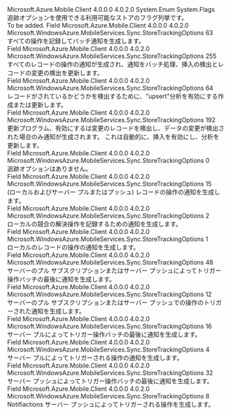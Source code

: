 <Type Name="StoreTrackingOptions" FullName="Microsoft.WindowsAzure.MobileServices.Sync.StoreTrackingOptions">
  <TypeSignature Language="C#" Value="public enum StoreTrackingOptions" />
  <TypeSignature Language="ILAsm" Value=".class public auto ansi sealed StoreTrackingOptions extends System.Enum" />
  <TypeSignature Language="DocId" Value="T:Microsoft.WindowsAzure.MobileServices.Sync.StoreTrackingOptions" />
  <TypeSignature Language="VB.NET" Value="Public Enum StoreTrackingOptions" />
  <TypeSignature Language="F#" Value="type StoreTrackingOptions = " />
  <AssemblyInfo>
    <AssemblyName>Microsoft.Azure.Mobile.Client</AssemblyName>
    <AssemblyVersion>4.0.0.0</AssemblyVersion>
    <AssemblyVersion>4.0.2.0</AssemblyVersion>
  </AssemblyInfo>
  <Base>
    <BaseTypeName>System.Enum</BaseTypeName>
  </Base>
  <Attributes>
    <Attribute>
      <AttributeName>System.Flags</AttributeName>
    </Attribute>
  </Attributes>
  <Docs>
    <summary>
            追跡オプションを使用できる利用可能なストアのフラグ列挙です。
            </summary>
    <remarks>To be added.</remarks>
  </Docs>
  <Members>
    <Member MemberName="AllNotifications">
      <MemberSignature Language="C#" Value="AllNotifications" />
      <MemberSignature Language="ILAsm" Value=".field public static literal valuetype Microsoft.WindowsAzure.MobileServices.Sync.StoreTrackingOptions AllNotifications = int32(63)" />
      <MemberSignature Language="DocId" Value="F:Microsoft.WindowsAzure.MobileServices.Sync.StoreTrackingOptions.AllNotifications" />
      <MemberSignature Language="VB.NET" Value="AllNotifications" />
      <MemberSignature Language="F#" Value="AllNotifications = 63" Usage="Microsoft.WindowsAzure.MobileServices.Sync.StoreTrackingOptions.AllNotifications" />
      <MemberType>Field</MemberType>
      <AssemblyInfo>
        <AssemblyName>Microsoft.Azure.Mobile.Client</AssemblyName>
        <AssemblyVersion>4.0.0.0</AssemblyVersion>
        <AssemblyVersion>4.0.2.0</AssemblyVersion>
      </AssemblyInfo>
      <ReturnValue>
        <ReturnType>Microsoft.WindowsAzure.MobileServices.Sync.StoreTrackingOptions</ReturnType>
      </ReturnValue>
      <MemberValue>63</MemberValue>
      <Docs>
        <summary>
            すべての操作を記録してバッチ通知を生成します。
            </summary>
      </Docs>
    </Member>
    <Member MemberName="AllNotificationsAndChangeDetection">
      <MemberSignature Language="C#" Value="AllNotificationsAndChangeDetection" />
      <MemberSignature Language="ILAsm" Value=".field public static literal valuetype Microsoft.WindowsAzure.MobileServices.Sync.StoreTrackingOptions AllNotificationsAndChangeDetection = int32(255)" />
      <MemberSignature Language="DocId" Value="F:Microsoft.WindowsAzure.MobileServices.Sync.StoreTrackingOptions.AllNotificationsAndChangeDetection" />
      <MemberSignature Language="VB.NET" Value="AllNotificationsAndChangeDetection" />
      <MemberSignature Language="F#" Value="AllNotificationsAndChangeDetection = 255" Usage="Microsoft.WindowsAzure.MobileServices.Sync.StoreTrackingOptions.AllNotificationsAndChangeDetection" />
      <MemberType>Field</MemberType>
      <AssemblyInfo>
        <AssemblyName>Microsoft.Azure.Mobile.Client</AssemblyName>
        <AssemblyVersion>4.0.0.0</AssemblyVersion>
        <AssemblyVersion>4.0.2.0</AssemblyVersion>
      </AssemblyInfo>
      <ReturnValue>
        <ReturnType>Microsoft.WindowsAzure.MobileServices.Sync.StoreTrackingOptions</ReturnType>
      </ReturnValue>
      <MemberValue>255</MemberValue>
      <Docs>
        <summary>
            すべてのレコードの操作の通知が生成され、通知をバッチ処理、挿入の検出とレコードの変更の検出を更新します。
            </summary>
      </Docs>
    </Member>
    <Member MemberName="DetectInsertsAndUpdates">
      <MemberSignature Language="C#" Value="DetectInsertsAndUpdates" />
      <MemberSignature Language="ILAsm" Value=".field public static literal valuetype Microsoft.WindowsAzure.MobileServices.Sync.StoreTrackingOptions DetectInsertsAndUpdates = int32(64)" />
      <MemberSignature Language="DocId" Value="F:Microsoft.WindowsAzure.MobileServices.Sync.StoreTrackingOptions.DetectInsertsAndUpdates" />
      <MemberSignature Language="VB.NET" Value="DetectInsertsAndUpdates" />
      <MemberSignature Language="F#" Value="DetectInsertsAndUpdates = 64" Usage="Microsoft.WindowsAzure.MobileServices.Sync.StoreTrackingOptions.DetectInsertsAndUpdates" />
      <MemberType>Field</MemberType>
      <AssemblyInfo>
        <AssemblyName>Microsoft.Azure.Mobile.Client</AssemblyName>
        <AssemblyVersion>4.0.0.0</AssemblyVersion>
        <AssemblyVersion>4.0.2.0</AssemblyVersion>
      </AssemblyInfo>
      <ReturnValue>
        <ReturnType>Microsoft.WindowsAzure.MobileServices.Sync.StoreTrackingOptions</ReturnType>
      </ReturnValue>
      <MemberValue>64</MemberValue>
      <Docs>
        <summary>
            レコードがされているかどうかを検出するために、"upsert"分析を有効にする作成または更新します。
            </summary>
      </Docs>
    </Member>
    <Member MemberName="DetectRecordChanges">
      <MemberSignature Language="C#" Value="DetectRecordChanges" />
      <MemberSignature Language="ILAsm" Value=".field public static literal valuetype Microsoft.WindowsAzure.MobileServices.Sync.StoreTrackingOptions DetectRecordChanges = int32(192)" />
      <MemberSignature Language="DocId" Value="F:Microsoft.WindowsAzure.MobileServices.Sync.StoreTrackingOptions.DetectRecordChanges" />
      <MemberSignature Language="VB.NET" Value="DetectRecordChanges" />
      <MemberSignature Language="F#" Value="DetectRecordChanges = 192" Usage="Microsoft.WindowsAzure.MobileServices.Sync.StoreTrackingOptions.DetectRecordChanges" />
      <MemberType>Field</MemberType>
      <AssemblyInfo>
        <AssemblyName>Microsoft.Azure.Mobile.Client</AssemblyName>
        <AssemblyVersion>4.0.0.0</AssemblyVersion>
        <AssemblyVersion>4.0.2.0</AssemblyVersion>
      </AssemblyInfo>
      <ReturnValue>
        <ReturnType>Microsoft.WindowsAzure.MobileServices.Sync.StoreTrackingOptions</ReturnType>
      </ReturnValue>
      <MemberValue>192</MemberValue>
      <Docs>
        <summary>
            更新プログラム、有効にするは変更のレコードを検出し、データの変更が検出された場合のみ通知が生成されます。
            これは自動的に、挿入を有効にし、分析を更新します。
            </summary>
      </Docs>
    </Member>
    <Member MemberName="None">
      <MemberSignature Language="C#" Value="None" />
      <MemberSignature Language="ILAsm" Value=".field public static literal valuetype Microsoft.WindowsAzure.MobileServices.Sync.StoreTrackingOptions None = int32(0)" />
      <MemberSignature Language="DocId" Value="F:Microsoft.WindowsAzure.MobileServices.Sync.StoreTrackingOptions.None" />
      <MemberSignature Language="VB.NET" Value="None" />
      <MemberSignature Language="F#" Value="None = 0" Usage="Microsoft.WindowsAzure.MobileServices.Sync.StoreTrackingOptions.None" />
      <MemberType>Field</MemberType>
      <AssemblyInfo>
        <AssemblyName>Microsoft.Azure.Mobile.Client</AssemblyName>
        <AssemblyVersion>4.0.0.0</AssemblyVersion>
        <AssemblyVersion>4.0.2.0</AssemblyVersion>
      </AssemblyInfo>
      <ReturnValue>
        <ReturnType>Microsoft.WindowsAzure.MobileServices.Sync.StoreTrackingOptions</ReturnType>
      </ReturnValue>
      <MemberValue>0</MemberValue>
      <Docs>
        <summary>
            追跡オプションはありません。
            </summary>
      </Docs>
    </Member>
    <Member MemberName="NotifyLocalAndServerOperations">
      <MemberSignature Language="C#" Value="NotifyLocalAndServerOperations" />
      <MemberSignature Language="ILAsm" Value=".field public static literal valuetype Microsoft.WindowsAzure.MobileServices.Sync.StoreTrackingOptions NotifyLocalAndServerOperations = int32(15)" />
      <MemberSignature Language="DocId" Value="F:Microsoft.WindowsAzure.MobileServices.Sync.StoreTrackingOptions.NotifyLocalAndServerOperations" />
      <MemberSignature Language="VB.NET" Value="NotifyLocalAndServerOperations" />
      <MemberSignature Language="F#" Value="NotifyLocalAndServerOperations = 15" Usage="Microsoft.WindowsAzure.MobileServices.Sync.StoreTrackingOptions.NotifyLocalAndServerOperations" />
      <MemberType>Field</MemberType>
      <AssemblyInfo>
        <AssemblyName>Microsoft.Azure.Mobile.Client</AssemblyName>
        <AssemblyVersion>4.0.0.0</AssemblyVersion>
        <AssemblyVersion>4.0.2.0</AssemblyVersion>
      </AssemblyInfo>
      <ReturnValue>
        <ReturnType>Microsoft.WindowsAzure.MobileServices.Sync.StoreTrackingOptions</ReturnType>
      </ReturnValue>
      <MemberValue>15</MemberValue>
      <Docs>
        <summary>
            (ローカルおよびサーバー プルまたはプッシュ) レコードの操作の通知を生成します。
            </summary>
      </Docs>
    </Member>
    <Member MemberName="NotifyLocalConflictResolutionOperations">
      <MemberSignature Language="C#" Value="NotifyLocalConflictResolutionOperations" />
      <MemberSignature Language="ILAsm" Value=".field public static literal valuetype Microsoft.WindowsAzure.MobileServices.Sync.StoreTrackingOptions NotifyLocalConflictResolutionOperations = int32(2)" />
      <MemberSignature Language="DocId" Value="F:Microsoft.WindowsAzure.MobileServices.Sync.StoreTrackingOptions.NotifyLocalConflictResolutionOperations" />
      <MemberSignature Language="VB.NET" Value="NotifyLocalConflictResolutionOperations" />
      <MemberSignature Language="F#" Value="NotifyLocalConflictResolutionOperations = 2" Usage="Microsoft.WindowsAzure.MobileServices.Sync.StoreTrackingOptions.NotifyLocalConflictResolutionOperations" />
      <MemberType>Field</MemberType>
      <AssemblyInfo>
        <AssemblyName>Microsoft.Azure.Mobile.Client</AssemblyName>
        <AssemblyVersion>4.0.0.0</AssemblyVersion>
        <AssemblyVersion>4.0.2.0</AssemblyVersion>
      </AssemblyInfo>
      <ReturnValue>
        <ReturnType>Microsoft.WindowsAzure.MobileServices.Sync.StoreTrackingOptions</ReturnType>
      </ReturnValue>
      <MemberValue>2</MemberValue>
      <Docs>
        <summary>
            ローカルの競合の解決操作を記録するための通知を生成します。
            </summary>
      </Docs>
    </Member>
    <Member MemberName="NotifyLocalOperations">
      <MemberSignature Language="C#" Value="NotifyLocalOperations" />
      <MemberSignature Language="ILAsm" Value=".field public static literal valuetype Microsoft.WindowsAzure.MobileServices.Sync.StoreTrackingOptions NotifyLocalOperations = int32(1)" />
      <MemberSignature Language="DocId" Value="F:Microsoft.WindowsAzure.MobileServices.Sync.StoreTrackingOptions.NotifyLocalOperations" />
      <MemberSignature Language="VB.NET" Value="NotifyLocalOperations" />
      <MemberSignature Language="F#" Value="NotifyLocalOperations = 1" Usage="Microsoft.WindowsAzure.MobileServices.Sync.StoreTrackingOptions.NotifyLocalOperations" />
      <MemberType>Field</MemberType>
      <AssemblyInfo>
        <AssemblyName>Microsoft.Azure.Mobile.Client</AssemblyName>
        <AssemblyVersion>4.0.0.0</AssemblyVersion>
        <AssemblyVersion>4.0.2.0</AssemblyVersion>
      </AssemblyInfo>
      <ReturnValue>
        <ReturnType>Microsoft.WindowsAzure.MobileServices.Sync.StoreTrackingOptions</ReturnType>
      </ReturnValue>
      <MemberValue>1</MemberValue>
      <Docs>
        <summary>
            ローカルのレコードの操作の通知を生成します。
            </summary>
      </Docs>
    </Member>
    <Member MemberName="NotifyServerBatch">
      <MemberSignature Language="C#" Value="NotifyServerBatch" />
      <MemberSignature Language="ILAsm" Value=".field public static literal valuetype Microsoft.WindowsAzure.MobileServices.Sync.StoreTrackingOptions NotifyServerBatch = int32(48)" />
      <MemberSignature Language="DocId" Value="F:Microsoft.WindowsAzure.MobileServices.Sync.StoreTrackingOptions.NotifyServerBatch" />
      <MemberSignature Language="VB.NET" Value="NotifyServerBatch" />
      <MemberSignature Language="F#" Value="NotifyServerBatch = 48" Usage="Microsoft.WindowsAzure.MobileServices.Sync.StoreTrackingOptions.NotifyServerBatch" />
      <MemberType>Field</MemberType>
      <AssemblyInfo>
        <AssemblyName>Microsoft.Azure.Mobile.Client</AssemblyName>
        <AssemblyVersion>4.0.0.0</AssemblyVersion>
        <AssemblyVersion>4.0.2.0</AssemblyVersion>
      </AssemblyInfo>
      <ReturnValue>
        <ReturnType>Microsoft.WindowsAzure.MobileServices.Sync.StoreTrackingOptions</ReturnType>
      </ReturnValue>
      <MemberValue>48</MemberValue>
      <Docs>
        <summary>
            サーバーのプル サブスクリプションまたはサーバー プッシュによってトリガー操作バッチの最後に通知を生成します。
            </summary>
      </Docs>
    </Member>
    <Member MemberName="NotifyServerOperations">
      <MemberSignature Language="C#" Value="NotifyServerOperations" />
      <MemberSignature Language="ILAsm" Value=".field public static literal valuetype Microsoft.WindowsAzure.MobileServices.Sync.StoreTrackingOptions NotifyServerOperations = int32(12)" />
      <MemberSignature Language="DocId" Value="F:Microsoft.WindowsAzure.MobileServices.Sync.StoreTrackingOptions.NotifyServerOperations" />
      <MemberSignature Language="VB.NET" Value="NotifyServerOperations" />
      <MemberSignature Language="F#" Value="NotifyServerOperations = 12" Usage="Microsoft.WindowsAzure.MobileServices.Sync.StoreTrackingOptions.NotifyServerOperations" />
      <MemberType>Field</MemberType>
      <AssemblyInfo>
        <AssemblyName>Microsoft.Azure.Mobile.Client</AssemblyName>
        <AssemblyVersion>4.0.0.0</AssemblyVersion>
        <AssemblyVersion>4.0.2.0</AssemblyVersion>
      </AssemblyInfo>
      <ReturnValue>
        <ReturnType>Microsoft.WindowsAzure.MobileServices.Sync.StoreTrackingOptions</ReturnType>
      </ReturnValue>
      <MemberValue>12</MemberValue>
      <Docs>
        <summary>
            サーバーのプル サブスクリプションまたはサーバー プッシュでの操作のトリガーされた通知を生成します。
            </summary>
      </Docs>
    </Member>
    <Member MemberName="NotifyServerPullBatch">
      <MemberSignature Language="C#" Value="NotifyServerPullBatch" />
      <MemberSignature Language="ILAsm" Value=".field public static literal valuetype Microsoft.WindowsAzure.MobileServices.Sync.StoreTrackingOptions NotifyServerPullBatch = int32(16)" />
      <MemberSignature Language="DocId" Value="F:Microsoft.WindowsAzure.MobileServices.Sync.StoreTrackingOptions.NotifyServerPullBatch" />
      <MemberSignature Language="VB.NET" Value="NotifyServerPullBatch" />
      <MemberSignature Language="F#" Value="NotifyServerPullBatch = 16" Usage="Microsoft.WindowsAzure.MobileServices.Sync.StoreTrackingOptions.NotifyServerPullBatch" />
      <MemberType>Field</MemberType>
      <AssemblyInfo>
        <AssemblyName>Microsoft.Azure.Mobile.Client</AssemblyName>
        <AssemblyVersion>4.0.0.0</AssemblyVersion>
        <AssemblyVersion>4.0.2.0</AssemblyVersion>
      </AssemblyInfo>
      <ReturnValue>
        <ReturnType>Microsoft.WindowsAzure.MobileServices.Sync.StoreTrackingOptions</ReturnType>
      </ReturnValue>
      <MemberValue>16</MemberValue>
      <Docs>
        <summary>
            サーバー プルによってトリガー操作バッチの最後に通知を生成します。
            </summary>
      </Docs>
    </Member>
    <Member MemberName="NotifyServerPullOperations">
      <MemberSignature Language="C#" Value="NotifyServerPullOperations" />
      <MemberSignature Language="ILAsm" Value=".field public static literal valuetype Microsoft.WindowsAzure.MobileServices.Sync.StoreTrackingOptions NotifyServerPullOperations = int32(4)" />
      <MemberSignature Language="DocId" Value="F:Microsoft.WindowsAzure.MobileServices.Sync.StoreTrackingOptions.NotifyServerPullOperations" />
      <MemberSignature Language="VB.NET" Value="NotifyServerPullOperations" />
      <MemberSignature Language="F#" Value="NotifyServerPullOperations = 4" Usage="Microsoft.WindowsAzure.MobileServices.Sync.StoreTrackingOptions.NotifyServerPullOperations" />
      <MemberType>Field</MemberType>
      <AssemblyInfo>
        <AssemblyName>Microsoft.Azure.Mobile.Client</AssemblyName>
        <AssemblyVersion>4.0.0.0</AssemblyVersion>
        <AssemblyVersion>4.0.2.0</AssemblyVersion>
      </AssemblyInfo>
      <ReturnValue>
        <ReturnType>Microsoft.WindowsAzure.MobileServices.Sync.StoreTrackingOptions</ReturnType>
      </ReturnValue>
      <MemberValue>4</MemberValue>
      <Docs>
        <summary>
            サーバー プルによってトリガーされる操作の通知を生成します。
            </summary>
      </Docs>
    </Member>
    <Member MemberName="NotifyServerPushBatch">
      <MemberSignature Language="C#" Value="NotifyServerPushBatch" />
      <MemberSignature Language="ILAsm" Value=".field public static literal valuetype Microsoft.WindowsAzure.MobileServices.Sync.StoreTrackingOptions NotifyServerPushBatch = int32(32)" />
      <MemberSignature Language="DocId" Value="F:Microsoft.WindowsAzure.MobileServices.Sync.StoreTrackingOptions.NotifyServerPushBatch" />
      <MemberSignature Language="VB.NET" Value="NotifyServerPushBatch" />
      <MemberSignature Language="F#" Value="NotifyServerPushBatch = 32" Usage="Microsoft.WindowsAzure.MobileServices.Sync.StoreTrackingOptions.NotifyServerPushBatch" />
      <MemberType>Field</MemberType>
      <AssemblyInfo>
        <AssemblyName>Microsoft.Azure.Mobile.Client</AssemblyName>
        <AssemblyVersion>4.0.0.0</AssemblyVersion>
        <AssemblyVersion>4.0.2.0</AssemblyVersion>
      </AssemblyInfo>
      <ReturnValue>
        <ReturnType>Microsoft.WindowsAzure.MobileServices.Sync.StoreTrackingOptions</ReturnType>
      </ReturnValue>
      <MemberValue>32</MemberValue>
      <Docs>
        <summary>
            サーバー プッシュによってトリガー操作バッチの最後に通知を生成します。
            </summary>
      </Docs>
    </Member>
    <Member MemberName="NotifyServerPushOperations">
      <MemberSignature Language="C#" Value="NotifyServerPushOperations" />
      <MemberSignature Language="ILAsm" Value=".field public static literal valuetype Microsoft.WindowsAzure.MobileServices.Sync.StoreTrackingOptions NotifyServerPushOperations = int32(8)" />
      <MemberSignature Language="DocId" Value="F:Microsoft.WindowsAzure.MobileServices.Sync.StoreTrackingOptions.NotifyServerPushOperations" />
      <MemberSignature Language="VB.NET" Value="NotifyServerPushOperations" />
      <MemberSignature Language="F#" Value="NotifyServerPushOperations = 8" Usage="Microsoft.WindowsAzure.MobileServices.Sync.StoreTrackingOptions.NotifyServerPushOperations" />
      <MemberType>Field</MemberType>
      <AssemblyInfo>
        <AssemblyName>Microsoft.Azure.Mobile.Client</AssemblyName>
        <AssemblyVersion>4.0.0.0</AssemblyVersion>
        <AssemblyVersion>4.0.2.0</AssemblyVersion>
      </AssemblyInfo>
      <ReturnValue>
        <ReturnType>Microsoft.WindowsAzure.MobileServices.Sync.StoreTrackingOptions</ReturnType>
      </ReturnValue>
      <MemberValue>8</MemberValue>
      <Docs>
        <summary>
            Notifiactions サーバー プッシュによってトリガーされる操作を生成します。
            </summary>
      </Docs>
    </Member>
  </Members>
</Type>